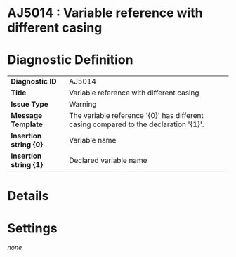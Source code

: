 # AJ5014 : Variable reference with different casing

# Diagnostic Definition

<table>
  <tr>
    <td class="header"><b>Diagnostic ID</b></td>
    <td>AJ5014</td>
  </tr>
  <tr>
    <td class="header"><b>Title</b></td>
    <td>Variable reference with different casing</td>
  </tr>
  <tr>
    <td class="header"><b>Issue Type</b></td>
    <td>Warning</td>
  </tr>
  <tr>
    <td class="header"><b>Message Template</b></td>
    <td>The variable reference '{0}' has different casing compared to the declaration '{1}'.</td>
  </tr>
    <tr>
    <td class="header"><b>Insertion string {0}</b></td>
    <td>Variable name</td>
  </tr>
  <tr>
    <td class="header"><b>Insertion string {1}</b></td>
    <td>Declared variable name</td>
  </tr>

</table>

# Details



# Settings

*none*

